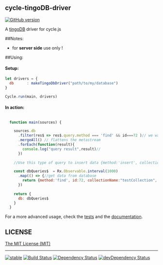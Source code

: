 ## cycle-tingoDB-driver

[![GitHub version](https://badge.fury.io/gh/kaosat-dev%2Fcycle-tingodb-driver.svg)](https://badge.fury.io/gh/kaosat-dev%2Fcycle-tingodb-driver)

A [tingoDB](http://www.tingodb.com/) driver for cycle.js


##Notes:

- for **server side** use only !


##Using:


#### Setup:

```js
let drivers = {
  db      : makeTingoDbDriver("path/to/my/database")
}

Cycle.run(main, drivers)
```

#### In action:

```js
  
  function main(sources) {  

    sources.db
      .filter(res$ => res$.query.method === 'find' && id===72 )// we wanted to find something in the database, and the query had id 72
      .mergeAll() // flattens the metastream
      .forEach(function(result){
        console.log("query result",result)// 
      })
    
    //Use this type of query to insert data {method:'insert', collectionName:"testCollection", data: {foo:42,bar:"someText"} }

    const dbQueries$  = Rx.Observable.interval(1000)
      .map(() => {//get data from database
        return {method:'find', id:72, collectionName:"testCollection", query:{foo:42}, options:{toArray:true} }
      })
   
    return {
      db: dbQueries$
    }
  }
```
For a more advanced usage, check the [tests](https://github.com/kaosat-dev/cycle-tingodb-driver/blob/master/test/index.js) and the [documentation](https://github.com/kaosat-dev/cycle-tingodb-driver/blob/master/docs/api.md).


## LICENSE

[The MIT License (MIT)](https://github.com/kaosat-dev/cycle-tingodb-driver/blob/master/LICENSE)

- - -

[![stable](http://badges.github.io/stability-badges/dist/stable.svg)](http://github.com/badges/stability-badges)
[![Build Status](https://travis-ci.org/kaosat-dev/cycle-tingodb-driver.svg)](https://travis-ci.org/kaosat-dev/cycle-tingodb-driver)
[![Dependency Status](https://david-dm.org/kaosat-dev/cycle-tingodb-driver.svg)](https://david-dm.org/kaosat-dev/cycle-tingodb-driver)
[![devDependency Status](https://david-dm.org/kaosat-dev/cycle-tingodb-driver/dev-status.svg)](https://david-dm.org/kaosat-dev/cycle-tingodb-driver#info=devDependencies)